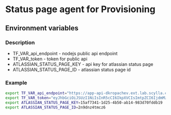 # Status page agent for Provisioning

## Environment variables

### Description

- TF_VAR_api_endpoint - nodejs public api endpoint
- TF_VAR_token - token for public api 
- ATLASSIAN_STATUS_PAGE_KEY - api key for atlassian status page
- ATLASSIAN_STATUS_PAGE_ID - atlassian status page id

### Example

```bash
export TF_VAR_api_endpoint="https://app-api-dkropachev.ext.lab.scylla.cloud"
export TF_VAR_token="eyJhbGciOiJSUzI1NiIsInR5cCI6IkpXVCIsImtpZCI6IjdmMzBmMDkxIn1.eyJzdWIiOiJiYzY3NmViYS01ZmMwLTRmZWMtODFlNy1iM2MzZWY3MjI2MTAiLCJ0eXBlIjoidXNlckFjY2Vzc1Rva2VuIiwidGVuYW50SWQiOiIxODQ3NjdiOS1hZWNiLTRhMDgtOGNkMC1iNzdjMjdmMDMxMGIiLCJ1c2VySWQiOiI0MzM4ZGNjMS1hOTg2LTQ4YjgtOWFkZi0xMDM1NzM4MWI5ZjgiLCJyb2xlcyI6WyJGRVRDSC1ST0xFUy1CWS1BUEkiXSwicGVybWlzc2lvbnMiOlsiRkVUQ0gtUEVSTUlTU0lPTlMtQlktQVBJIl0sImF1ZCI6IjdmMzBmMDkxLTAzZmItNGViMC1hZmU0LWJlZmZjM2RlMzYwZCIsImlzcyI6Imh0dHBzOi8vYXV0aC5mcm9udC5sYWIuZGJhYXMuc2N5b3AubmV0IiwiaWF0IjoxNjkyMTkyNzE5fQ.XR3udm4TVWn7rYDITDUgBPc7ToY2cJ_AySQflxnRx2OzjWkZhO390Vxtzhl7LgroGRJp9HRc6EreGBOe2Fbso1eTf0pqPi1jjYHoz1VqwUGCXPSjXQcGpiyW9M5bOu4tJ0-omxfGQBIscZrtcQ_kzn9CfqPmqcvWltzpj_yUQ9YOCqC5KXSLr0QE4yiIjmoFRiCZTr0aaE91bVJmRCSMiP0nd8CvgmnvH9tLL4ylFpTRU9aKeFCIo7Su4T8ypL5U-8RT44EQ2odEtSg0dMR_Qulp01jrDduvosW7yn3nyT0msGOI8NY0xpkpxcPWOs5eHArQX5_erpyVXamqoKEZLA"
export ATLASSIAN_STATUS_PAGE_KEY=15af7341-1d25-4b50-ab14-983d70fddb19
export ATLASSIAN_STATUS_PAGE_ID=2n9dnz4tmcz6
```

